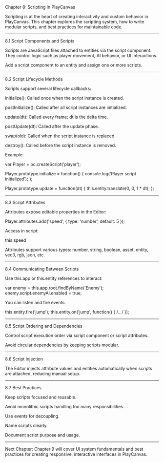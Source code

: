 Chapter 8: Scripting in PlayCanvas

Scripting is at the heart of creating interactivity and custom behavior in PlayCanvas. This chapter explores the scripting system, how to write modular scripts, and best practices for maintainable code.


---

8.1 Script Components and Scripts

Scripts are JavaScript files attached to entities via the script component. They control logic such as player movement, AI behavior, or UI interactions.

Add a script component to an entity and assign one or more scripts.


---

8.2 Script Lifecycle Methods

Scripts support several lifecycle callbacks:

initialize(): Called once when the script instance is created.

postInitialize(): Called after all script instances are initialized.

update(dt): Called every frame; dt is the delta time.

postUpdate(dt): Called after the update phase.

swap(old): Called when the script instance is replaced.

destroy(): Called before the script instance is removed.


Example:

var Player = pc.createScript('player');

Player.prototype.initialize = function() {
    console.log('Player script initialized');
};

Player.prototype.update = function(dt) {
    this.entity.translate(0, 0, 1 * dt);
};


---

8.3 Script Attributes

Attributes expose editable properties in the Editor:

Player.attributes.add('speed', { type: 'number', default: 5 });

Access in script:

this.speed

Attributes support various types: number, string, boolean, asset, entity, vec3, rgb, json, etc.


---

8.4 Communicating Between Scripts

Use this.app or this.entity references to interact:

var enemy = this.app.root.findByName('Enemy');
enemy.script.enemyAI.enabled = true;

You can listen and fire events:

this.entity.fire('jump');
this.entity.on('jump', function() { /*...*/ });


---

8.5 Script Ordering and Dependencies

Control script execution order via script component or script attributes.

Avoid circular dependencies by keeping scripts modular.


---

8.6 Script Injection

The Editor injects attribute values and entities automatically when scripts are attached, reducing manual setup.


---

8.7 Best Practices

Keep scripts focused and reusable.

Avoid monolithic scripts handling too many responsibilities.

Use events for decoupling.

Name scripts clearly.

Document script purpose and usage.



---

Next Chapter: Chapter 9 will cover UI system fundamentals and best practices for creating responsive, interactive interfaces in PlayCanvas.

